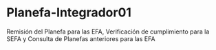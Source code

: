 # Planefa-Integrador01
Remisión del Planefa para las EFA, Verificación de cumplimiento para la SEFA y Consulta de Planefas anteriores para las EFA
